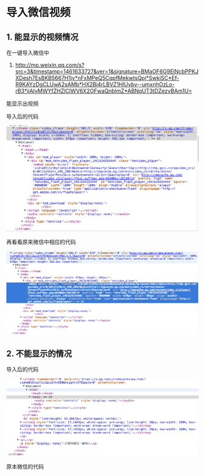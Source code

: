 # 导入微信视频

## 1. 能显示的视频情况

在一键导入微信中

1. <http://mp.weixin.qq.com/s?src=3&timestamp=1461633727&ver=1&signature=BMaOF6G9ElNcbPPKJXDesh7EsBKB5667H1jy*nFxMPeQ5CqpfMekwtsQpj*SwkiSC*Ef-R9KAYzDgCLUwA2sAMb*HX2Bi4rLBVZ1HlUvbv--umxnhOzLo-rB3*ijAIyMWYfZHZlCIWV6X2OFwaQnblmZ*ABNqUT3tDZezyBAm1U=>

能显示出视频

导入后的代码

![能显示视频](QQ20160426-0.png)

再看看原来微信中相应的代码

![微信中的url](QQ20160426-1.png)

## 2. 不能显示的情况

导入后的代码

![不能显示url的代码](QQ20160426-2.png)

原本微信的代码